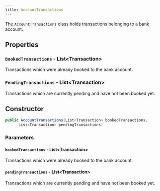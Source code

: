 ```yaml
---
title: AccountTransactions
---
```


The `AccountTransactions` class holds transactions belonging to a bank account.

## Properties

### `BookedTransactions` - List\<Transaction\>

Transactions which were already booked to the bank account.

### `PendingTransactions` - List\<Transaction\>

Transactions which are currently pending and have not been booked yet.

## Constructor

```csharp
public AccountTransactions(List<Transaction> bookedTransactions,
      List<Transaction> pendingTransactions)
```

### Parameters

#### `bookedTransactions` - List\<Transaction\>

Transactions which were already booked to the bank account.

#### `pendingTransactions` - List\<Transaction\>

Transactions which are currently pending and have not been booked yet.
